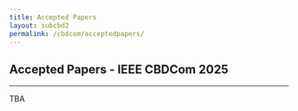 ```yaml
---
title: Accepted Papers
layout: subcbd2
permalink: /cbdcom/acceptedpapers/
---
```


<h2>Accepted Papers - IEEE CBDCom 2025</h2>
<hr/>
TBA
